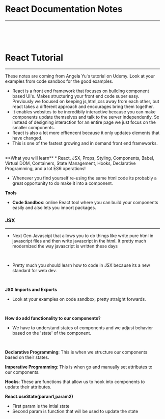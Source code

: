 # React Documentation Notes
--- 



<br><br><br>
# React Tutorial
---
These notes are coming from Angela Yu's tutorial on Udemy. Look at your examples from code sandbox for the good examples. 

* React is a front end framework that focuses on building component based UI's. Makes structuring your front end code super easy. Previously we focused on keeping js,html,css away from each other, but react takes a different approach and encourages bring them together.
* It enables websites to be incredibily interactive because you can make components update themselves and talk to the server independently. So instead of designing interaction for an entire page we just focus on the smaller components. 
* React is also a lot more effiencent because it only updates elements that have changed. 
* This is one of the fastest growing and in demand front end frameworks. 
<br>
**What you will learn**
* React, JSX, Props, Styling, Components, Babel, Virtual DOM, Containers, State Management, Hooks, Declarative Programming, and a lot ES6 operations!
<br>

* Whenever you find yourself re-using the same html code its probably a great opportunity to do make it into a component. 


**Tools**
* **Code Sandbox**: online React tool where you can build your components easily and also lets you import packages. 


### JSX 
--- 
* Next Gen Javascipt that allows you to do things like write pure html in javascript files and then write javascript in the html. It pretty much modernized the way javascript is written these days
<br>

* Pretty much you should learn how to code in JSX because its a new standard for web dev. 
<br> 



**JSX Imports and Exports** 
* Look at your examples on code sandbox, pretty straight forwards.

<br>

**How do add functionality to our components?**
* We have to understand states of components and we adjust behavior based on the 'state' of the component. 

<br>

**Declarative Programming**: This is when we structure our components based on their states. 

**Imperative Programming**: This is when go and manually set attributes to our components. 

**Hooks**: These are functions that allow us to hook into components to update their attributes. 


**React.useState(param1,param2)**
* First param is the intial state 
* Second param is function that will be used to update the state